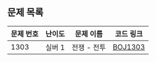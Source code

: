 ## 문제 목록

| 문제 번호 | 난이도 | 문제 이름   | 코드 링크               |
| --------- | ------ | ----------- | ----------------------- |
| 1303      | 실버 1 | 전쟁 - 전투 | [BOJ1303](BOJ1303.java) |
